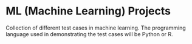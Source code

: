 # ML (Machine Learning) Projects

Collection of different test cases in machine learning. The programming language used in demonstrating the test cases will be Python or R.
